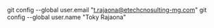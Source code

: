 git config --global user.email "t.rajaona@etechcnosulting-mg.com"
git config --global user.name "Toky Rajaona"